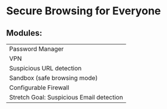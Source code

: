 # Secure Browsing for Everyone

## Modules:

<table>
    <tr>
        <td>Password Manager</td>
    </tr>
    <tr>
        <td>VPN</td>
    </tr>
    <tr>
        <td>Suspicious URL detection</td>
    </tr>
    <tr>
        <td>Sandbox (safe browsing mode)</td>
    </tr>
    <tr>
        <td>Configurable Firewall</td>
    </tr>
    <tr>
        <td>Stretch Goal: Suspicious Email detection</td>
    </tr>
</table>
